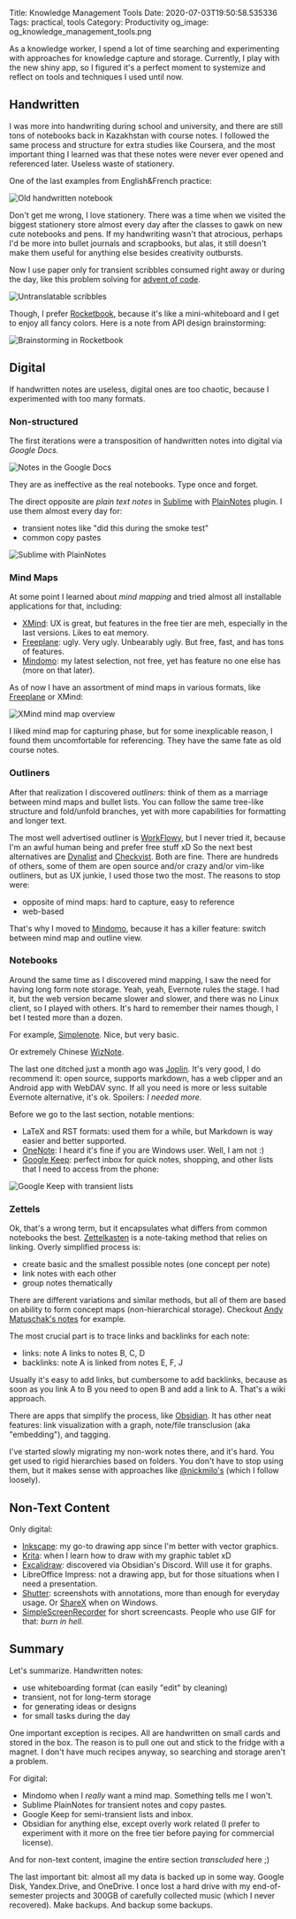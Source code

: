 Title: Knowledge Management Tools
Date: 2020-07-03T19:50:58.535336
Tags: practical, tools
Category: Productivity
og_image: og_knowledge_management_tools.png


As a knowledge worker, I spend a lot of time searching and experimenting with approaches for knowledge capture and storage. Currently, I play with the new shiny app, so I figured it's a perfect moment to systemize and reflect on tools and techniques I used until now.

## Handwritten
I was more into handwriting during school and university, and there are still tons of notebooks back in Kazakhstan with course notes. I followed the same process and structure for extra studies like Coursera, and the most important thing I learned was that these notes were never ever opened and referenced later. Useless waste of stationery.

One of the last examples from English&French practice:

![Old handwritten notebook]({attach}/images/km_oldnotes.jpg)

Don't get me wrong, I love stationery. There was a time when we visited the biggest stationery store almost every day after the classes to gawk on new cute notebooks and pens. If my handwriting wasn't that atrocious, perhaps I'd be more into bullet journals and scrapbooks, but alas, it still doesn't make them useful for anything else besides creativity outbursts.

Now I use paper only for transient scribbles consumed right away or during the day, like this problem solving for [advent of code](https://adventofcode.com/).

![Untranslatable scribbles]({attach}/images/km_notes.jpg)

Though, I prefer [Rocketbook](https://getrocketbook.com/), because it's like a mini-whiteboard and I get to enjoy all fancy colors. Here is a note from API design brainstorming:

![Brainstorming in Rocketbook]({attach}/images/km_rocketbook.jpg)


## Digital

If handwritten notes are useless, digital ones are too chaotic, because I experimented with too many formats.


### Non-structured

The first iterations were a transposition of handwritten notes into digital via _Google Docs._

![Notes in the Google Docs]({attach}/images/km_gdocs.png)

They are as ineffective as the real notebooks. Type once and forget.

The direct opposite are _plain text notes_ in [Sublime](https://www.sublimetext.com/) with [PlainNotes](https://github.com/aziz/PlainNotes) plugin. I use them almost every day for:

- transient notes like "did this during the smoke test"
- common copy pastes

![Sublime with PlainNotes]({attach}/images/km_sublime.png)

### Mind Maps 
At some point I learned about _mind mapping_ and tried almost all installable applications for that, including:

- [XMind](https://www.xmind.net/): UX is great, but features in the free tier are meh, especially in the last versions. Likes to eat memory.
- [Freeplane](https://www.freeplane.org/wiki/index.php/Home): ugly. Very ugly. Unbearably ugly. But free, fast, and has tons of features.
- [Mindomo](https://www.mindomo.com/): my latest selection, not free, yet has feature no one else has (more on that later).

As of now I have an assortment of mind maps in various formats, like [Freeplane]({filename}/articles/2018/2018-03-19-en-mmm-v2.md) or XMind:

![XMind mind map overview]({attach}/images/km_xmind.png)

I liked mind map for capturing phase, but for some inexplicable reason, I found them uncomfortable for referencing. They have the same fate as old course notes. 

### Outliners

After that realization I discovered _outliners:_ think of them as a marriage between mind maps and bullet lists. You can follow the same tree-like structure and fold/unfold branches, yet with more capabilities for formatting and longer text.

The most well advertised outliner is [WorkFlowy](https://workflowy.com/), but I never tried it, because I'm an awful human being and prefer free stuff xD So the next best alternatives are [Dynalist](https://dynalist.io/) and [Checkvist](https://checkvist.com/). Both are fine. There are hundreds of others, some of them are open source and/or crazy and/or vim-like outliners, but as UX junkie, I used those two the most. The reasons to stop were:

- opposite of mind maps: hard to capture, easy to reference
- web-based

That's why I moved to [Mindomo](https://www.mindomo.com/), because it has a killer feature: switch between mind map and outline view. 

### Notebooks

Around the same time as I discovered mind mapping, I saw the need for having long form note storage. Yeah, yeah, Evernote rules the stage. I had it, but the web version became slower and slower, and there was no Linux client, so I played with others. It's hard to remember their names though, I bet I tested more than a dozen. 

For example, [Simplenote](https://simplenote.com/). Nice, but very basic.

Or extremely Chinese [WizNote](https://www.wiz.cn/). 

The last one ditched just a month ago was [Joplin](https://joplinapp.org/). It's very good, I do recommend it: open source, supports markdown, has a web clipper and an Android app with WebDAV sync. If all you need is more or less suitable Evernote alternative, it's ok. Spoilers: _I needed more._

Before we go to the last section, notable mentions:

- LaTeX and RST formats: used them for a while, but Markdown is way easier and better supported. 
- [OneNote](https://www.onenote.com/): I heard it's fine if you are Windows user. Well, I am not :)
- [Google Keep](https://keep.google.com/): perfect inbox for quick notes, shopping, and other lists that I need to access from the phone:

![Google Keep with transient lists]({attach}/images/km_keep.png)

### Zettels

Ok, that's a wrong term, but it encapsulates what differs from common notebooks the best. [Zettelkasten](https://en.wikipedia.org/wiki/Zettelkasten) is a note-taking method that relies on linking. Overly simplified process is:

- create basic and the smallest possible notes (one concept per note)
- link notes with each other 
- group notes thematically

There are different variations and similar methods, but all of them are based on ability to form concept maps (non-hierarchical storage). Checkout [Andy Matuschak's notes](https://notes.andymatuschak.org/About_these_notes) for example.

The most crucial part is to trace links and backlinks for each note:

- links: note A links to notes B, C, D
- backlinks: note A is linked from notes E, F, J

Usually it's easy to add links, but cumbersome to add backlinks, because as soon as you link A to B you need to open B and add a link to A. That's a wiki approach. 

There are apps that simplify the process, like [Obsidian](https://obsidian.md/). It has other neat features: link visualization with a graph, note/file transclusion (aka "embedding"), and tagging.

I've started slowly migrating my non-work notes there, and it's hard. You get used to rigid hierarchies based on folders. You don't have to stop using them, but it makes sense with approaches like [@nickmilo's](https://github.com/nickmilo/IMF-v3) (which I follow loosely). 

## Non-Text Content

Only digital:

- [Inkscape](https://inkscape.org/): my go-to drawing app since I'm better with vector graphics.
- [Krita](https://krita.org): when I learn how to draw with my graphic tablet xD
- [Excalidraw](https://excalidraw.com/): discovered via Obsidian's Discord. Will use it for graphs.
- LibreOffice Impress: not a drawing app, but for those situations when I need a presentation.
- [Shutter](https://shutter-project.org/): screenshots with annotations, more than enough for everyday usage. Or [ShareX](https://getsharex.com/) when on Windows.
- [SimpleScreenRecorder](https://www.maartenbaert.be/simplescreenrecorder/) for short screencasts. People who use GIF for that: _burn in hell._

## Summary

Let's summarize. Handwritten notes:

- use whiteboarding format (can easily "edit" by cleaning)
- transient, not for long-term storage
- for generating ideas or designs
- for small tasks during the day

One important exception is recipes. All are handwritten on small cards and stored in the box. The reason is to pull one out and stick to the fridge with a magnet. I don't have much recipes anyway, so searching and storage aren't a problem. 


For digital:

- Mindomo when I _really_ want a mind map. Something tells me I won't. 
- Sublime PlainNotes for transient notes and copy pastes.
- Google Keep for semi-transient lists and inbox.
- Obsidian for anything else, except overly work related (I prefer to experiment with it more on the free tier before paying for commercial license).


And for non-text content, imagine the entire section _transcluded_ here ;)

The last important bit: almost all my data is backed up in some way. Google Disk, Yandex.Drive, and OneDrive. I once lost a hard drive with my end-of-semester projects and 300GB of carefully collected music (which I never recovered). Make backups. And backup some backups.